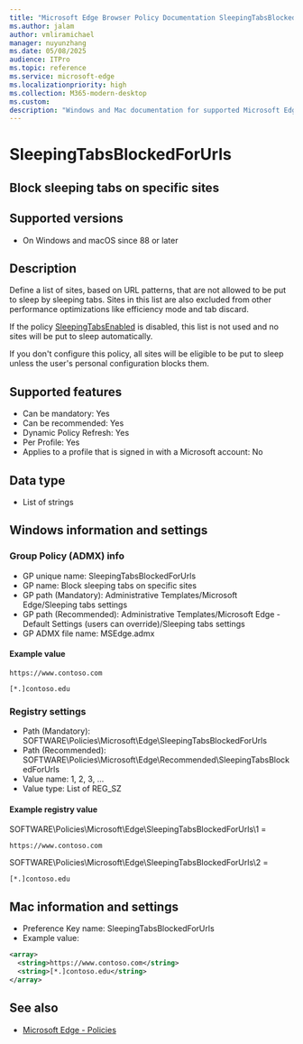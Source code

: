 ```yaml
---
title: "Microsoft Edge Browser Policy Documentation SleepingTabsBlockedForUrls"
ms.author: jalam
author: vmliramichael
manager: nuyunzhang
ms.date: 05/08/2025
audience: ITPro
ms.topic: reference
ms.service: microsoft-edge
ms.localizationpriority: high
ms.collection: M365-modern-desktop
ms.custom:
description: "Windows and Mac documentation for supported Microsoft Edge Browser policy: Block sleeping tabs on specific sites"
---
```


<!--THIS FILE IS AUTOMATICALLY GENERATED. MANUAL CHANGES WILL BE OVERWRITTEN.-->
<!--Please contact the Microsoft Edge Manageability team with any questions.-->

# SleepingTabsBlockedForUrls

## Block sleeping tabs on specific sites


## Supported versions

- On Windows and macOS since 88 or later

## Description

Define a list of sites, based on URL patterns, that are not allowed to be put to sleep by sleeping tabs. Sites in this list are also excluded from other performance optimizations like efficiency mode and tab discard.

If the policy [SleepingTabsEnabled](SleepingTabsEnabled.md) is disabled, this list is not used and no sites will be put to sleep automatically.

If you don't configure this policy, all sites will be eligible to be put to sleep unless the user's personal configuration blocks them.

## Supported features

- Can be mandatory: Yes
- Can be recommended: Yes
- Dynamic Policy Refresh: Yes
- Per Profile: Yes
- Applies to a profile that is signed in with a Microsoft account: No

## Data type

- List of strings

## Windows information and settings

### Group Policy (ADMX) info

- GP unique name: SleepingTabsBlockedForUrls
- GP name: Block sleeping tabs on specific sites
- GP path (Mandatory): Administrative Templates/Microsoft Edge/Sleeping tabs settings
- GP path (Recommended): Administrative Templates/Microsoft Edge - Default Settings (users can override)/Sleeping tabs settings
- GP ADMX file name: MSEdge.admx

#### Example value

```
https://www.contoso.com
```

```
[*.]contoso.edu
```

### Registry settings

- Path (Mandatory): SOFTWARE\Policies\Microsoft\Edge\SleepingTabsBlockedForUrls
- Path (Recommended): SOFTWARE\Policies\Microsoft\Edge\Recommended\SleepingTabsBlockedForUrls
- Value name: 1, 2, 3, ...
- Value type: List of REG_SZ

#### Example registry value

SOFTWARE\Policies\Microsoft\Edge\SleepingTabsBlockedForUrls\1 =
```
https://www.contoso.com
```

SOFTWARE\Policies\Microsoft\Edge\SleepingTabsBlockedForUrls\2 =
```
[*.]contoso.edu
```




## Mac information and settings

- Preference Key name: SleepingTabsBlockedForUrls
- Example value:

```xml
<array>
  <string>https://www.contoso.com</string>
  <string>[*.]contoso.edu</string>
</array>
```

## See also
- [Microsoft Edge - Policies](../microsoft-edge-policies.md)
